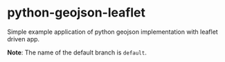 # python-geojson-leaflet
Simple example application of python geojson implementation with leaflet driven app.

**Note**: The name of the default branch is `default`.
